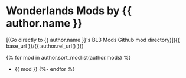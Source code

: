 # Wonderlands Mods by {{ author.name }}

[(Go directly to {{ author.name }}'s BL3 Mods Github mod directory)]({{ base_url }}/{{ author.rel_url() }})

{% for mod in author.sort_modlist(author.mods) %}
- {{ mod }}
{%- endfor %}

